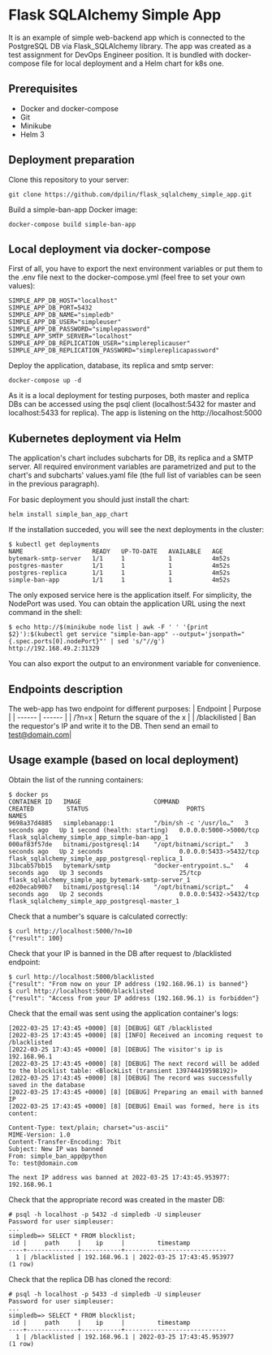 # Flask SQLAlchemy Simple App

It is an example of simple web-backend app which is connected to the PostgreSQL DB via Flask_SQLAlchemy library. The app was created as a test assignment for DevOps Engineer position.
It is bundled with docker-compose file for local deployment and a Helm chart for k8s one.

## Prerequisites 

- Docker and docker-compose
- Git
- Minikube
- Helm 3

## Deployment preparation

Clone this repository to your server:
```
git clone https://github.com/dpilin/flask_sqlalchemy_simple_app.git
```

Build a simple-ban-app Docker image:
```
docker-compose build simple-ban-app
```

## Local deployment via docker-compose

First of all, you have to export the next environment variables or put them to the .env file next to the docker-compose.yml (feel free to set your own values):
```
SIMPLE_APP_DB_HOST="localhost"
SIMPLE_APP_DB_PORT=5432
SIMPLE_APP_DB_NAME="simpledb"
SIMPLE_APP_DB_USER="simpleuser"
SIMPLE_APP_DB_PASSWORD="simplepassword"
SIMPLE_APP_SMTP_SERVER="localhost"
SIMPLE_APP_DB_REPLICATION_USER="simplereplicauser"
SIMPLE_APP_DB_REPLICATION_PASSWORD="simplereplicapassword"
```

Deploy the application, database, its replica and smtp server:
```
docker-compose up -d
```

As it is a local deployment for testing purposes, both master and replica DBs can be accessed using the psql client (localhost:5432 for master and localhost:5433 for replica). The app is listening on the http://localhost:5000 

## Kubernetes deployment via Helm

The application's chart includes subcharts for DB, its replica and a SMTP server. All required environment variables are parametrized and put to the chart's and subcharts' values.yaml file (the full list of variables can be seen in the previous paragraph). 

For basic deployment you should just install the chart:

```
helm install simple_ban_app_chart
```

If the installation succeded, you will see the next deployments in the cluster:
```
$ kubectl get deployments
NAME                   READY   UP-TO-DATE   AVAILABLE   AGE
bytemark-smtp-server   1/1     1            1           4m52s
postgres-master        1/1     1            1           4m52s
postgres-replica       1/1     1            1           4m52s
simple-ban-app         1/1     1            1           4m52s
```

The only exposed service here is the application itself. For simplicity, the NodePort was used. You can obtain the application URL using the next command in the shell:
```
$ echo http://$(minikube node list | awk -F ' ' '{print $2}'):$(kubectl get service "simple-ban-app" --output='jsonpath="{.spec.ports[0].nodePort}"' | sed 's/"//g')
http://192.168.49.2:31329
```
You can also export the output to an environment variable for convenience.

## Endpoints description 

The web-app has two endpoint for different purposes:
| Endpoint | Purpose |
| ------ | ------ |
| /?n=x | Return the square of the x |
| /blackilisted | Ban the requestor's IP and write it to the DB. Then send an email to test@domain.com|

## Usage example (based on local deployment)

Obtain the list of the running containers:
```
$ docker ps
CONTAINER ID   IMAGE                    COMMAND                  CREATED         STATUS                           PORTS                                                                                                                                  NAMES
9698a37d4885   simplebanapp:1           "/bin/sh -c '/usr/lo…"   3 seconds ago   Up 1 second (health: starting)   0.0.0.0:5000->5000/tcp                                                                                                                 flask_sqlalchemy_simple_app_simple-ban-app_1
000af83f57de   bitnami/postgresql:14    "/opt/bitnami/script…"   3 seconds ago   Up 2 seconds                     0.0.0.0:5433->5432/tcp                                                                                                                 flask_sqlalchemy_simple_app_postgresql-replica_1
31bcab57bb15   bytemark/smtp            "docker-entrypoint.s…"   4 seconds ago   Up 3 seconds                     25/tcp                                                                                                                                 flask_sqlalchemy_simple_app_bytemark-smtp-server_1
e020ecab90b7   bitnami/postgresql:14    "/opt/bitnami/script…"   4 seconds ago   Up 2 seconds                     0.0.0.0:5432->5432/tcp                                                                                                                 flask_sqlalchemy_simple_app_postgresql-master_1
```

Check that a number's square is calculated correctly:
```
$ curl http://localhost:5000/?n=10
{"result": 100}
```

Check that your IP is banned in the DB after request to /blacklisted endpoint:
```
$ curl http://localhost:5000/blacklisted
{"result": "From now on your IP address (192.168.96.1) is banned"}
$ curl http://localhost:5000/blacklisted
{"result": "Access from your IP address (192.168.96.1) is forbidden"}
```

Check that the email was sent using the application container's logs: 
```
[2022-03-25 17:43:45 +0000] [8] [DEBUG] GET /blacklisted
[2022-03-25 17:43:45 +0000] [8] [INFO] Received an incoming request to /blacklisted
[2022-03-25 17:43:45 +0000] [8] [DEBUG] The visitor's ip is 192.168.96.1
[2022-03-25 17:43:45 +0000] [8] [DEBUG] The next record will be added to the blocklist table: <BlockList (transient 139744419598192)>
[2022-03-25 17:43:45 +0000] [8] [DEBUG] The record was successfully saved in the database
[2022-03-25 17:43:45 +0000] [8] [DEBUG] Preparing an email with banned IP
[2022-03-25 17:43:45 +0000] [8] [DEBUG] Email was formed, here is its content:

Content-Type: text/plain; charset="us-ascii"
MIME-Version: 1.0
Content-Transfer-Encoding: 7bit
Subject: New IP was banned
From: simple_ban_app@python
To: test@domain.com

The next IP address was banned at 2022-03-25 17:43:45.953977: 192.168.96.1
```

Check that the appropriate record was created in the master DB:
```
# psql -h localhost -p 5432 -d simpledb -U simpleuser
Password for user simpleuser:
...
simpledb=> SELECT * FROM blocklist;
 id |     path     |    ip     |         timestamp          
----+--------------+-----------+----------------------------
  1 | /blacklisted | 192.168.96.1 | 2022-03-25 17:43:45.953977
(1 row)
```
Check that the replica DB has cloned the record:
```
# psql -h localhost -p 5433 -d simpledb -U simpleuser
Password for user simpleuser:
...
simpledb=> SELECT * FROM blocklist;
 id |     path     |    ip     |         timestamp          
----+--------------+-----------+----------------------------
  1 | /blacklisted | 192.168.96.1 | 2022-03-25 17:43:45.953977
(1 row)
```
